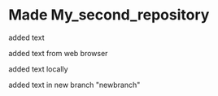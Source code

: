 # Made My_second_repository

added text

added text from web browser

added text locally

added text in new branch "newbranch"
